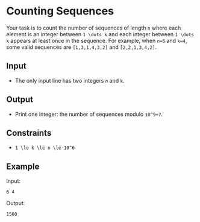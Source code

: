 # Counting Sequences 

Your task is to count the number of sequences of length ```n``` where each element is an integer between ```1 \dots k``` and each integer between ```1 \dots k``` appears at least once in the sequence.
For example, when ```n=6``` and ```k=4```, some valid sequences are ```[1,3,1,4,3,2]``` and ```[2,2,1,3,4,2]```.
## Input
- The only input line has two integers ```n``` and ```k```.
## Output
- Print one integer: the number of sequences modulo ```10^9+7```.
## Constraints

- ```1 \le k \le n \le 10^6```

## Example
Input:
```
6 4
```

Output:
```
1560
```

